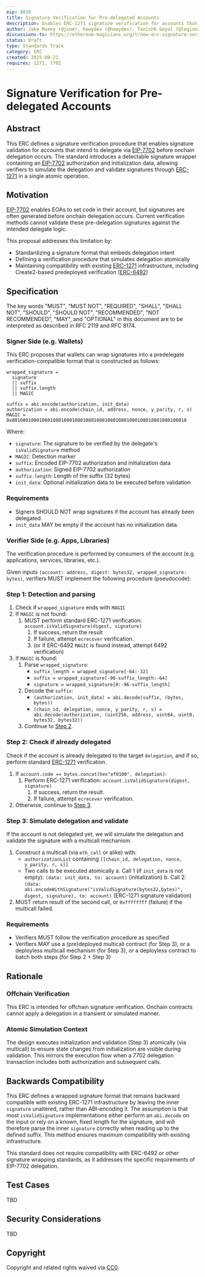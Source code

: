 ```yaml
---
eip: 8010
title: Signature Verification for Pre-delegated Accounts
description: Enables ERC-1271 signature verification for accounts that intend to delegate via EIP-7702 before the delegation occurs onchain
author: Jake Moxey (@jxom), howydev (@howydev), Tanishk Goyal (@legion2002)
discussions-to: https://ethereum-magicians.org/t/new-erc-signature-verification-for-pre-delegated-accounts/25201
status: Draft
type: Standards Track
category: ERC
created: 2025-08-21
requires: 1271, 7702
---
```


# Signature Verification for Pre-delegated Accounts

## Abstract

This ERC defines a signature verification procedure that enables signature validation for accounts that intend to delegate via [EIP-7702](https://eips.ethereum.org/EIPS/eip-7702) before onchain delegation occurs. The standard introduces a detectable signature wrapper containing an [EIP-7702](https://eips.ethereum.org/EIPS/eip-7702) authorization and initialization data, allowing verifiers to simulate the delegation and validate signatures through [ERC-1271](https://eips.ethereum.org/EIPS/eip-1271) in a single atomic operation.

## Motivation

[EIP-7702](https://eips.ethereum.org/EIPS/eip-7702) enables EOAs to set code in their account, but signatures are often generated before onchain delegation occurs. Current verification methods cannot validate these pre-delegation signatures against the intended delegate logic.

This proposal addresses this limitation by:

- Standardizing a signature format that embeds delegation intent
- Defining a verification procedure that simulates delegation atomically
- Maintaining compatibility with existing [ERC-1271](https://eips.ethereum.org/EIPS/eip-1271) infrastructure, including Create2-based predeployed verification ([ERC-6492](https://eips.ethereum.org/EIPS/eip-6492))

## Specification

The key words "MUST", "MUST NOT", "REQUIRED", "SHALL", "SHALL NOT", "SHOULD", "SHOULD NOT", "RECOMMENDED", "NOT RECOMMENDED", "MAY", and "OPTIONAL" in this document are to be interpreted as described in RFC 2119 and RFC 8174.

### Signer Side (e.g. Wallets)

This ERC proposes that wallets can wrap signatures into a predelegate verification-compatible format that is constructed as follows:

```solidity
wrapped_signature =
  signature
  || suffix
  || suffix.length
  || MAGIC

suffix = abi.encode(authorization, init_data)
authorization = abi.encode(chain_id, address, nonce, y_parity, r, s)
MAGIC = 0x8010801080108010801080108010801080108010801080108010801080108010
```

Where:

- `signature`: The signature to be verified by the delegate's `isValidSignature` method
- `MAGIC`: Detection marker
- `suffix`: Encoded EIP-7702 authorization and initialization data
- `authorization`: Signed EIP-7702 authorization
- `suffix.length`: Length of the suffix (32 bytes)
- `init_data`: Optional initialization data to be executed before validation

### Requirements

- Signers SHOULD NOT wrap signatures if the account has already been delegated.
- `init_data` MAY be empty if the account has no initialization data.

### Verifier Side (e.g. Apps, Libraries)

The verification procedure is performed by consumers of the account (e.g. applications, services, libraries, etc.).

Given inputs `(account: address, digest: bytes32, wrapped_signature: bytes)`, verifiers MUST implement the following procedure (pseudocode):

### Step 1: Detection and parsing

1. Check if `wrapped_signature` ends with `MAGIC`
2. If `MAGIC` is not found:
    1. MUST perform standard ERC-1271 verification: `account.isValidSignature(digest, signature)` 
        1. If success, return the result
        2. If failure, attempt `ecrecover` verification.
        3. (or if ERC-6492 `MAGIC` is found instead, attempt 6492 verification)
3. If `MAGIC` is found:
    1. Parse `wrapped_signature`:
        - `suffix_length = wrapped_signature[-64:-32]`
        - `suffix = wrapped_signature[-96-suffix_length:-64]`
        - `signature = wrapped_signature[0:-96-suffix_length]`
    2. Decode the `suffix`:
        - `(authorization, init_data) = abi.decode(suffix, (bytes, bytes))`
        - `(chain_id, delegation, nonce, y_parity, r, s) = abi.decode(authorization, (uint256, address, uint64, uint8, bytes32, bytes32))`
    3. Continue to [Step 2](#step-2-check-if-already-delegated).

### Step 2: Check if already delegated

Check if the account is already delegated to the target `delegation`, and if so, perform standard [ERC-1271](https://eips.ethereum.org/EIPS/eip-1271) verification.

1. If `account.code == bytes.concat(hex"ef0100", delegation)`:
    1. Perform ERC-1271 verification: `account.isValidSignature(digest, signature)` 
        1. If success, return the result. 
        2. If failure, attempt `ecrecover` verification. 
1. Otherwise, continue to [Step 3](#step-3-simulate-delegation-and-validate).

### Step 3: Simulate delegation and validate

If the account is not delegated yet, we will simulate the delegation and validate the signature with a multicall mechanism.

1. Construct a multicall (via `eth_call` or alike) with:
    - `authorizationList` containing `[[chain_id, delegation, nonce, y_parity, r, s]]`
    - Two calls to be executed atomically
    a. Call 1 (if `init_data` is not empty): `(data: init_data, to: account)` (initialization)
    b. Call 2: `(data: abi.encodeWithSignature("isValidSignature(bytes32,bytes)", digest, signature), to: account)` (ERC-1271 signature validation)
2. MUST return result of the second call, or `0xffffffff` (failure) if the multicall failed.

### Requirements

- Verifiers MUST follow the verification procedure as specified
- Verifiers MAY use a (pre)deployed multicall contract (for Step 3), or a deployless multicall mechanism (for Step 3), or a deployless contract to batch both steps (for Step 2 + Step 3)

## Rationale

### Offchain Verification

This ERC is intended for offchain signature verification. Onchain contracts cannot apply a delegation in a transient or simulated manner.

### Atomic Simulation Context

The design executes initialization and validation (Step 3) atomically (via multicall) to ensure state changes from initialization are visible during validation. This mirrors the execution flow when a 7702 delegation transaction includes both authorization and subsequent calls.

## Backwards Compatibility

This ERC defines a wrapped signature format that remains backward compatible with existing ERC-1271 infrastructure by leaving the inner `signature` unaltered, rather than ABI-encoding it. The assumption is that most `isValidSignature` implementations either perform an `abi.decode` on the input or rely on a known, fixed length for the signature, and will therefore parse the inner `signature` correctly when reading up to the defined suffix. This method ensures maximum compatibility with existing infrastructure.

This standard does not require compatibility with ERC-6492 or other signature wrapping standards, as it addresses the specific requirements of EIP-7702 delegation.

## Test Cases

TBD

## Security Considerations

TBD

## Copyright

Copyright and related rights waived via [CC0](https://www.notion.so/LICENSE.md).

